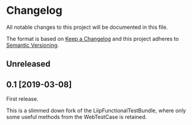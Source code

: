 # Changelog
All notable changes to this project will be documented in this file.

The format is based on [Keep a Changelog](http://keepachangelog.com/en/1.0.0/)
and this project adheres to [Semantic Versioning](http://semver.org/spec/v2.0.0.html).
## Unreleased

## 0.1 [2019-03-08]
First release.

This is a slimmed down fork of the LiipFunctionalTestBundle, where only some useful methods from the WebTestCase is retained.
